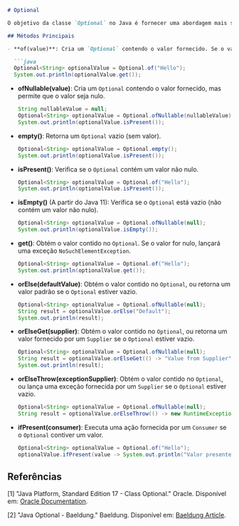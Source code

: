 

```md
# Optional

O objetivo da classe `Optional` no Java é fornecer uma abordagem mais segura e expressiva para tratar casos em que um valor pode ser ausente (nulo). Ela foi introduzida a partir do Java 8 para evitar o temido `NullPointerException` (NPE) que é comum quando se trabalha com referências nulas. `Optional` permite encapsular um valor que pode ser nulo dentro de um objeto `Optional`. Isso indica explicitamente que o valor pode ou não estar presente e requer que o código que deseja acessá-lo faça uma verificação explícita.

## Métodos Principais

- **of(value)**: Cria um `Optional` contendo o valor fornecido. Se o valor for nulo, lançará uma exceção `NullPointerException`.

  ```java
  Optional<String> optionalValue = Optional.of("Hello");
  System.out.println(optionalValue.get());
  ```

- **ofNullable(value)**: Cria um `Optional` contendo o valor fornecido, mas permite que o valor seja nulo.

  ```java
  String nullableValue = null;
  Optional<String> optionalValue = Optional.ofNullable(nullableValue);
  System.out.println(optionalValue.isPresent());
  ```

- **empty()**: Retorna um `Optional` vazio (sem valor).

  ```java
  Optional<String> optionalValue = Optional.empty();
  System.out.println(optionalValue.isPresent());
  ```

- **isPresent()**: Verifica se o `Optional` contém um valor não nulo.

  ```java
  Optional<String> optionalValue = Optional.of("Hello");
  System.out.println(optionalValue.isPresent());
  ```

- **isEmpty()** (A partir do Java 11): Verifica se o `Optional` está vazio (não contém um valor não nulo).

  ```java
  Optional<String> optionalValue = Optional.ofNullable(null);
  System.out.println(optionalValue.isEmpty());
  ```

- **get()**: Obtém o valor contido no `Optional`. Se o valor for nulo, lançará uma exceção `NoSuchElementException`.

  ```java
  Optional<String> optionalValue = Optional.of("Hello");
  System.out.println(optionalValue.get());
  ```

- **orElse(defaultValue)**: Obtém o valor contido no `Optional`, ou retorna um valor padrão se o `Optional` estiver vazio.

  ```java
  Optional<String> optionalValue = Optional.ofNullable(null);
  String result = optionalValue.orElse("Default");
  System.out.println(result);
  ```

- **orElseGet(supplier)**: Obtém o valor contido no `Optional`, ou retorna um valor fornecido por um `Supplier` se o `Optional` estiver vazio.

  ```java
  Optional<String> optionalValue = Optional.ofNullable(null);
  String result = optionalValue.orElseGet(() -> "Value from Supplier");
  System.out.println(result);
  ```

- **orElseThrow(exceptionSupplier)**: Obtém o valor contido no `Optional`, ou lança uma exceção fornecida por um `Supplier` se o `Optional` estiver vazio.

  ```java
  Optional<String> optionalValue = Optional.ofNullable(null);
  String result = optionalValue.orElseThrow(() -> new RuntimeException("Value not present"));
  ```

- **ifPresent(consumer)**: Executa uma ação fornecida por um `Consumer` se o `Optional` contiver um valor.

  ```java
  Optional<String> optionalValue = Optional.of("Hello");
  optionalValue.ifPresent(value -> System.out.println("Valor presente: " + value));
  ```

## Referências

[1] "Java Platform, Standard Edition 17 - Class Optional." Oracle. Disponível em: [Oracle Documentation](https://docs.oracle.com/en/java/javase/17/docs/api/java.base/java/util/Optional.html).

[2] "Java Optional - Baeldung." Baeldung. Disponível em: [Baeldung Article](https://www.baeldung.com/java-optional).
```
